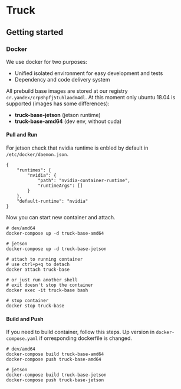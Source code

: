 # Truck

## Getting started
### Docker
We use docker for two purposes:
- Unified isolated environment for easy development and tests
- Dependency and code delivery system

All prebuild base images are stored at our registry ```cr.yandex/crp8hpfj5tuhlaodm4dl```. At this moment only ubuntu 18.04 is supported (images has some differences):
- **truck-base-jetson** (jetson runtime)
- **truck-base-amd64** (dev env, without cuda)

#### Pull and Run
For jetson check that nvidia runtime is enbled by default in ```/etc/docker/daemon.json```.

```
{
    "runtimes": {
        "nvidia": {
            "path": "nvidia-container-runtime",
            "runtimeArgs": []
        }
    },
    "default-runtime": "nvidia"
}
```

Now you can start new container and attach.

```
# dev/amd64
docker-compose up -d truck-base-amd64

# jetson
docker-compose up -d truck-base-jetson

# attach to running container
# use ctrl+p+q to detach
docker attach truck-base

# or just run another shell
# exit doesn't stop the container
docker exec -it truck-base bash

# stop container
docker stop truck-base
```

#### Build and Push
If you need to build container, follow this steps. Up version in ```docker-compose.yaml``` if orresponding dockerfile is changed.

```
# dev/amd64
docker-compose build truck-base-amd64
docker-compose push truck-base-amd64

# jetson
docker-compose build truck-base-jetson
docker-compose push truck-base-jetson
```
